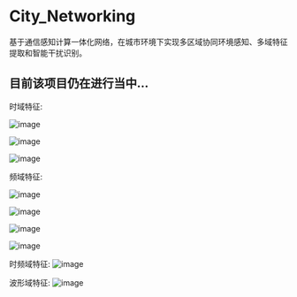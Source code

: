 # City_Networking
基于通信感知计算一体化网络，在城市环境下实现多区域协同环境感知、多域特征提取和智能干扰识别。

## 目前该项目仍在进行当中...

时域特征:

![image](https://github.com/Vector-Jason/City_Networking/blob/main/Image/%E6%97%B6%E5%9F%9F%E7%9F%A9%E5%81%8F%E5%BA%A6.png)

![image](https://github.com/Vector-Jason/City_Networking/blob/main/Image/%E6%97%B6%E5%9F%9F%E7%9F%A9%E5%B3%B0%E5%BA%A6.png)

![image](https://github.com/Vector-Jason/City_Networking/blob/main/Image/%E5%8C%85%E7%BB%9C%E8%B5%B7%E4%BC%8F%E5%BA%A6.png)

频域特征:

![image](https://github.com/Vector-Jason/City_Networking/blob/main/Image/%E9%A2%91%E5%9F%9F%E7%9F%A9%E5%81%8F%E5%BA%A6.png)

![image](https://github.com/Vector-Jason/City_Networking/blob/main/Image/%E9%A2%91%E5%9F%9F%E7%9F%A9%E5%B3%B0%E5%BA%A6.png)

![image](https://github.com/Vector-Jason/City_Networking/blob/main/Image/%E9%A2%91%E8%B0%B1%E5%B3%B0%E5%BA%A6.png)

![image](https://github.com/Vector-Jason/City_Networking/blob/main/Image/%E5%8D%95%E9%A2%91%E8%83%BD%E9%87%8F%E8%81%9A%E9%9B%86%E5%BA%A6.png)


时频域特征:
![image](https://github.com/Vector-Jason/City_Networking/blob/main/Image/%E5%88%86%E6%95%B0%E9%98%B6%E5%82%85%E9%87%8C%E5%8F%B6%E5%9F%9F%E6%9C%80%E5%A4%A7%E5%80%BC.png)

波形域特征:
![image](https://github.com/Vector-Jason/City_Networking/blob/main/Image/%E7%9B%92%E7%BB%B4%E6%95%B0.png)
